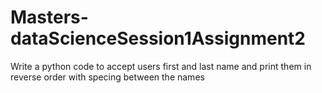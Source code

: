 # Masters-dataScienceSession1Assignment2
Write a python code to accept users first and last name and print them in reverse order with specing between the names
